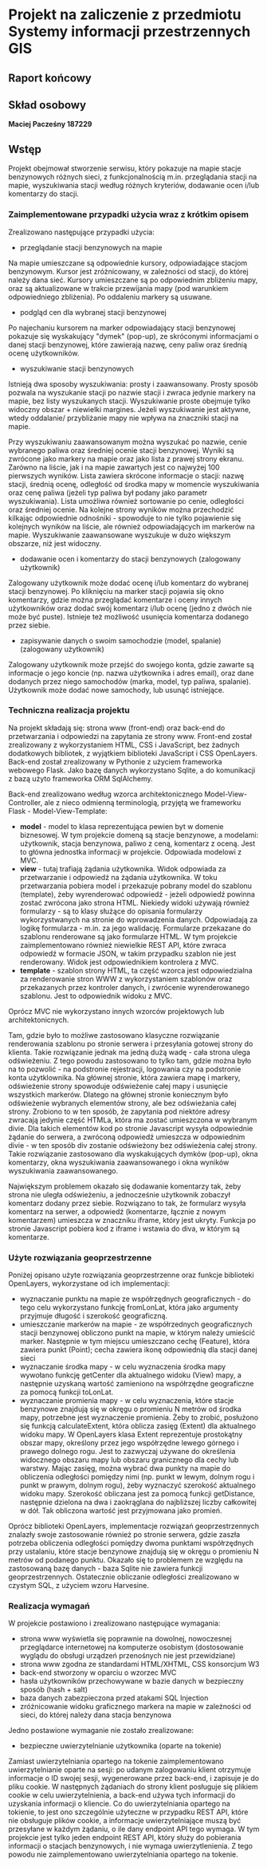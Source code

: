 # Projekt na zaliczenie z przedmiotu Systemy informacji przestrzennych GIS

## Raport końcowy

## Skład osobowy

**Maciej Pacześny 187229**

## Wstęp

Projekt obejmował stworzenie serwisu, który pokazuje na mapie stacje benzynowych różnych sieci, z funkcjonalnością m.in. przeglądania stacji na mapie, wyszukiwania stacji według różnych kryteriów, dodawanie ocen i/lub komentarzy do stacji.

### Zaimplementowane przypadki użycia wraz z krótkim opisem

Zrealizowano następujące przypadki użycia:

* przeglądanie stacji benzynowych na mapie

Na mapie umieszczane są odpowiednie kursory, odpowiadające stacjom benzynowym. Kursor jest zróżnicowany, w zależności od stacji, do której należy dana sieć. Kursory umieszczane są po odpowiednim zbliżeniu mapy, oraz są aktualizowane w trakcie przewijania mapy (pod warunkiem odpowiedniego zbliżenia). Po oddaleniu markery są usuwane.

* podgląd cen dla wybranej stacji benzynowej

Po najechaniu kursorem na marker odpowiadający stacji benzynowej pokazuje się wyskakujący "dymek" (pop-up), ze skróconymi informacjami o danej stacji benzynowej, które zawierają nazwę, ceny paliw oraz średnią ocenę użytkowników.

* wyszukiwanie stacji benzynowych

Istnieją dwa sposoby wyszukiwania: prosty i zaawansowany. Prosty sposób pozwala na wyszukanie stacji po nazwie stacji i zwraca jedynie markery na mapie, bez listy wyszukanych stacji. Wyszukiwanie proste obejmuje tylko widoczny obszar + niewielki margines. Jeżeli wyszukiwanie jest aktywne, wtedy oddalanie/ przybliżanie mapy nie wpływa na znaczniki stacji na mapie.

Przy wyszukiwaniu zaawansowanym można wyszukać po nazwie, cenie wybranego paliwa oraz średniej ocenie stacji benzynowej. Wyniki są zwrócone jako markery na mapie oraz jako lista z prawej strony ekranu. Zarówno na liście, jak i na mapie zawartych jest co najwyżej 100 pierwszych wyników. Lista zawiera skrócone informacje o stacji: nazwę stacji, średnią ocenę, odległość od środka mapy w momencie wyszukiwania oraz cenę paliwa (jeżeli typ paliwa był podany jako parametr wyszukiwania). Lista umożliwa również sortowanie po cenie, odległości oraz średniej ocenie. Na kolejne strony wyników można przechodzić kilkając odpowiednie odnośniki - spowoduje to nie tylko pojawienie się kolejnych wyników na liście, ale również odpowiadających im markerów na mapie. Wyszukiwanie zaawansowane wyszukuje w dużo większym obszarze, niż jest widoczny.

* dodawanie ocen i komentarzy do stacji benzynowych (zalogowany użytkownik)

Zalogowany użytkownik może dodać ocenę i/lub komentarz do wybranej stacji benzynowej. Po kliknięciu na marker stacji pojawia się okno komentarzy, gdzie można przeglądać komentarze i oceny innych użytkowników oraz dodać swój komentarz i/lub ocenę (jedno z dwóch nie może być puste). Istnieje też możliwość usunięcia komentarza dodanego przez siebie.

* zapisywanie danych o swoim samochodzie (model, spalanie) (zalogowany użytkownik)

Zalogowany użytkownik może przejść do swojego konta, gdzie zawarte są informacje o jego koncie (np. nazwa użytkownika i adres email), oraz dane dodanych przez niego samochodów (marka, model, typ paliwa, spalanie). Użytkownik może dodać nowe samochody, lub usunąć istniejące.

### Techniczna realizacja projektu

Na projekt składają się: strona www (front-end) oraz back-end do przetwarzania i odpowiedzi na zapytania ze strony www. Front-end został zrealizowany z wykorzystaniem HTML, CSS i JavaScript, bez żadnych dodatkowych bibliotek, z wyjątkiem biblioteki JavaScript i CSS OpenLayers. Back-end został zrealizowany w Pythonie z użyciem frameworka webowego Flask. Jako bazę danych wykorzystano Sqlite, a do komunikacji z bazą użyto frameworka ORM SqlAlchemy.

Back-end zrealizowano według wzorca architektonicznego Model-View-Controller, ale z nieco odmienną terminologią, przyjętą we frameworku Flask - Model-View-Template:

* **model** - model to klasa reprezentująca pewien byt w domenie biznesowej. W tym projekcie domeną są stacje benzynowe, a modelami: użytkownik, stacja benzynowa, paliwo z ceną, komentarz z oceną. Jest to główna jednostka informacji w projekcie. Odpowiada modelowi z MVC.
* **view** - tutaj trafiają żądania użytkownika. Widok odpowiada za przetwarzanie i odpowiedź na żądania użytkownika. W toku przetwarzania pobiera model i przekazuje pobrany model do szablonu (template), żeby wyrenderować odpowiedź - jeżeli odpowiedź powinna zostać zwrócona jako strona HTML. Niekiedy widoki używają również formularzy - są to klasy służące do opisania formularzy wykorzystwanych na stronie do wprowadzenia danych. Odpowiadają za logikę formularza - m.in. za jego walidację. Formularze przekazane do szablonu renderowane są jako formularze HTML. W tym projekcie zaimplementowano również niewielkie REST API, które zwraca odpowiedź w formacie JSON, w takim przypadku szablon nie jest renderowany. Widok jest odpowiednikiem kontrolera z MVC.
* **template** - szablon strony HTML, ta część wzorca jest odpowiedzialna za renderowanie stron WWW z wykorzystaniem szablonów oraz przekazanych przez kontroler danych, i zwrócenie wyrenderowanego szablonu. Jest to odpowiednik widoku z MVC.

Oprócz MVC nie wykorzystano innych wzorców projektowych lub architektonicnych.

Tam, gdzie było to możliwe zastosowano klasyczne rozwiązanie renderowania szablonu po stronie serwera i przesyłania gotowej strony do klienta. Takie rozwiązanie jednak ma jedną dużą wadę - cała strona ulega odświeżeniu. Z tego powodu zastosowano to tylko tam, gdzie można było na to pozwolić - na podstronie rejestracji, logowania czy na podstronie konta użytklownika. Na głównej stronie, która zawiera mapę i markery, odświeżenie strony spowoduje odświeżenie całej mapy i usunięcie wszystkich markerów. Dlatego na głównej stronie koniecznym było odświeżenie wybranych elementów strony, ale bez odświeżania całej strony. Zrobiono to w ten sposób, że zapytania pod niektóre adresy zwracają jedynie część HTMLa, która ma zostać umieszczona w wybranym divie. Dla takich elementów kod po stronie Javascript wysyła odpowiednie żądanie do serwera, a zwróconą odpowiedź umieszcza w odpowiednim divie - w ten sposób div zostanie odświeżony bez odświeżenia całej strony. Takie rozwiązanie zastosowano dla wyskakujących dymków (pop-up), okna komentarzy, okna wyszukiwania zaawansowanego i okna wyników wyszukiwania zaawansowanego.

Największym problemem okazało się dodawanie komentarzy tak, żeby strona nie uległa odświeżeniu, a jednocześnie użytkownik zobaczył komentarz dodany przez siebie. Rozwiązano to tak, że formularz wysyła komentarz na serwer, a odpowiedź (komentarze, łącznie z nowym komentarzem) umieszcza w znaczniku iframe, który jest ukryty. Funkcja po stronie Javascript pobiera kod z iframe i wstawia do diva, w którym są komentarze.

### Użyte rozwiązania geoprzestrzenne

Poniżej opisano użyte rozwiązania geoprzestrzenne oraz funkcje biblioteki OpenLayers, wykorzystane od ich implementacji:

* wyznaczanie punktu na mapie ze współrzędnych geograficznych - do tego celu wykorzystano funkcję fromLonLat, która jako argumenty przyjmuje długość i szerokość geograficzną.
* umieszczanie markerów na mapie - ze współrzednych geograficznych stacji benzynowej obliczono punkt na mapie, w którym należy umieścić marker. Następnie w tym miejscu umieszczano cechę (Feature), która zawiera punkt (Point); cecha zawiera ikonę odpowiednią dla stacji danej sieci
* wyznaczanie środka mapy - w celu wyznaczenia środka mapy wywołano funkcję getCenter dla aktualnego widoku (View) mapy, a następnie uzyskaną wartość zamieniono na współrzędne geograficzne za pomocą funkcji toLonLat.
* wyznaczanie promienia mapy - w celu wyznaczenia, które stacje benzynowe znajdują się w okręgu o promieniu N metrów od środka mapy, potrzebne jest wyznaczenie promienia. Żeby to zrobić, posłużono się funkcją calculateExtent, która oblicza zasięg (Extent) dla aktualnego widoku mapy. W OpenLayers klasa Extent reprezentuje prostokątny obszar mapy, określony przez jego współrzędne lewego górnego i prawego dolnego rogu. Jest to zazwyczaj używane do określenia widocznego obszaru mapy lub obszaru granicznego dla cechy lub warstwy. Mając zasięg, można wybrać dwa punkty na mapie do obliczenia odległości pomiędzy nimi (np. punkt w lewym, dolnym rogu i punkt w prawym, dolnym rogu), żeby wyznaczyć szerokość aktualnego widoku mapy. Szerokość obliczana jest za pomocą funkcji getDistance, następnie dzielona na dwa i zaokrąglana do najbliższej liczby całkowitej w dół. Tak obliczona wartość jest przyjmowana jako promień.

Oprócz biblioteki OpenLayers, implementacje rozwiązań geoprzestrzennych znalazły swoje zastosowanie również po stronie serwera, gdzie zaszła potrzeba obliczenia odległości pomiędzy dwoma punktami współrzędnych przy ustalaniu, które stacje benzynowe znajdują się w okręgu o promieniu N metrów od podanego punktu. Okazało się to problemem ze względu na zastosowaną bazę danych - baza Sqlite nie zawiera funkcji geoprzestrzennych. Ostatecznie obliczanie odległości zrealizowano w czystym SQL, z użyciem wzoru Harvesine.

### Realizacja wymagań

W projekcie postawiono i zrealizowano następujące wymagania:

* strona www wyświetla się poprawnie na dowolnej, nowoczesnej przeglądarce internetowej na komputerze osobistym (dostosowanie wyglądu do obsługi urządzeń przenośnych nie jest przewidziane)
* strona www zgodna ze standardami HTML/XHTML, CSS konsorcjum W3
* back-end stworzony w oparciu o wzorzec MVC
* hasła użytkowników przechowywane w bazie danych w bezpieczny sposób (hash + salt)
* baza danych zabezpieczona przed atakami SQL Injection
* zróżnicowanie widoku graficznego markera na mapie w zależności od sieci, do której należy dana stacja benzynowa

Jedno postawione wymaganie nie zostało zrealizowane:

* bezpieczne uwierzytelnianie użytkownika (oparte na tokenie)

Zamiast uwierzytelniania opartego na tokenie zaimplementowano uwierzytelnianie oparte na sesji: po udanym zalogowaniu klient otrzymuje informacje o ID swojej sesji, wygenerowane przez back-end, i zapisuje je do pliku cookie. W następnych żądaniach do strony klient posługuje się plikiem cookie w celu uwierzytelnienia, a back-end używa tych informacji do uzyskania informacji o kliencie. Co do uwierzytelniania opartego na tokienie, to jest ono szczególnie użyteczne w przypadku REST API, które nie obsługuje plików cookie, a informacje uwierzytelniające muszą być przesyłane w każdym żądaniu, o ile dany endpoint API tego wymaga. W tym projekcie jest tylko jeden endpoint REST API, który służy do pobierania informacji o stacjach benzynowych, i nie wymaga uwierzytlenienia. Z tego powodu nie zaimplementowano uwierzytelniania opartego na tokenie.
